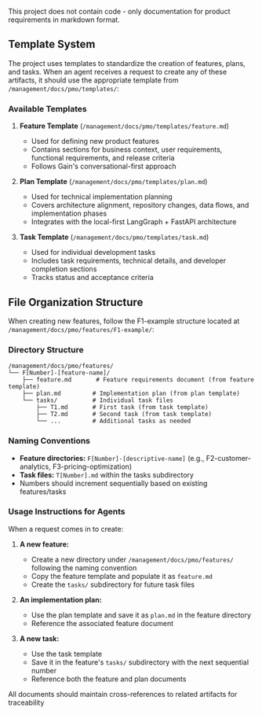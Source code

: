 This project does not contain code - only documentation for product requirements in markdown format.

## Template System

The project uses templates to standardize the creation of features, plans, and tasks. When an agent receives a request to create any of these artifacts, it should use the appropriate template from `/management/docs/pmo/templates/`:

### Available Templates

1. **Feature Template** (`/management/docs/pmo/templates/feature.md`)
   - Used for defining new product features
   - Contains sections for business context, user requirements, functional requirements, and release criteria
   - Follows Gain's conversational-first approach

2. **Plan Template** (`/management/docs/pmo/templates/plan.md`)
   - Used for technical implementation planning
   - Covers architecture alignment, repository changes, data flows, and implementation phases
   - Integrates with the local-first LangGraph + FastAPI architecture

3. **Task Template** (`/management/docs/pmo/templates/task.md`)
   - Used for individual development tasks
   - Includes task requirements, technical details, and developer completion sections
   - Tracks status and acceptance criteria

## File Organization Structure

When creating new features, follow the F1-example structure located at `/management/docs/pmo/features/F1-example/`:

### Directory Structure
```
/management/docs/pmo/features/
└── F[Number]-[feature-name]/
    ├── feature.md       # Feature requirements document (from feature template)
    ├── plan.md         # Implementation plan (from plan template)
    └── tasks/          # Individual task files
        ├── T1.md       # First task (from task template)
        ├── T2.md       # Second task (from task template)
        └── ...         # Additional tasks as needed
```

### Naming Conventions
- **Feature directories:** `F[Number]-[descriptive-name]` (e.g., F2-customer-analytics, F3-pricing-optimization)
- **Task files:** `T[Number].md` within the tasks subdirectory
- Numbers should increment sequentially based on existing features/tasks

### Usage Instructions for Agents

When a request comes in to create:

1. **A new feature:** 
   - Create a new directory under `/management/docs/pmo/features/` following the naming convention
   - Copy the feature template and populate it as `feature.md`
   - Create the `tasks/` subdirectory for future task files

2. **An implementation plan:**
   - Use the plan template and save it as `plan.md` in the feature directory
   - Reference the associated feature document

3. **A new task:**
   - Use the task template
   - Save it in the feature's `tasks/` subdirectory with the next sequential number
   - Reference both the feature and plan documents

All documents should maintain cross-references to related artifacts for traceability